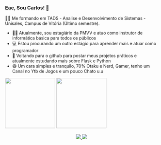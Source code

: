 ### Eae, Sou Carlos! 👋

  :student: Me formando em TADS - Analise e Desenvolvimento de Sistemas - Unisales, Campus de Vitória (Último semestre).

  - :man_teacher: Atualmente, sou estagiário da PMVV e atuo como instrutor de informática básica para todos os públicos 
  - :computer: Estou procurando um outro estágio para aprender mais e atuar como programador
  - 🌱 Voltando para o github para postar meus projetos práticos e atualmente estudando mais sobre Flask e Python
  - 😄 Um cara simples e tranquilo, 70% Otaku e Nerd, Gamer, tenho um Canal no Ytb de Jogos e um pouco Chato u.u 
  
  <div>
    <img height="165em" src="https://github-readme-stats.vercel.app/api?username=CarloslFreitas&show_icons=true&theme=algolia "/>
    <img height="165em" src="https://github-readme-stats.vercel.app/api/top-langs/?username=CarloslFreitas&layout=compact&langs_count-16&theme=algolia  "/>
  </div>
    <br>
  <div align="center">
    <a href="mailto: carlos.d.freitas0@gmail.com" target='_blank' > <img src="https://img.shields.io/badge/Gmail-D14836?style=for-the-badge&logo=gmail&logoColor=white" target="_blank"> </a>
    <a href="https://www.youtube.com/channel/UCjUl5NjjwunMVWlZeEDeWdQ" target='_blank'> <img src="https://img.shields.io/badge/YouTube-FF0000?style=for-the-badge&logo=youtube&logoColor=white" target='_blank'> </a>
    
</div>
  

